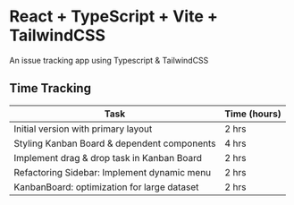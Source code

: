 # React + TypeScript + Vite + TailwindCSS

An issue tracking app using Typescript & TailwindCSS

## Time Tracking
| Task                                          | Time (hours)  |
| --------------------------------------------- | ------------- |
| Initial version with primary layout           | 2 hrs         |
| Styling Kanban Board & dependent components   | 4 hrs         |
| Implement drag & drop task in Kanban Board    | 2 hrs         |
| Refactoring Sidebar: Implement dynamic menu   | 2 hrs         |
| KanbanBoard: optimization for large dataset   | 2 hrs         |